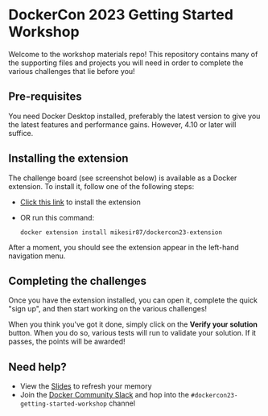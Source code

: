 # DockerCon 2023 Getting Started Workshop

Welcome to the workshop materials repo! This repository contains many of the supporting files and projects you will need in order to complete the various challenges that lie before you!

## Pre-requisites

You need Docker Desktop installed, preferably the latest version to give you the latest features and performance gains. However, 4.10 or later will suffice.

## Installing the extension

The challenge board (see screenshot below) is available as a Docker extension. To install it, follow one of the following steps:

- [Click this link](https://open.docker.com/extensions/marketplace?extensionId=mikesir87/dockercon23-extension&tag=latest) to install the extension
- OR run this command:

    ```
    docker extension install mikesir87/dockercon23-extension
    ```

After a moment, you should see the extension appear in the left-hand navigation menu.

## Completing the challenges

Once you have the extension installed, you can open it, complete the quick "sign up", and then start working on the various challenges! 

When you think you've got it done, simply click on the **Verify your solution** button. When you do so, various tests will run to validate your solution. If it passes, the points will be awarded!

## Need help?

- View the [Slides](./Slides.pdf) to refresh your memory
- Join the [Docker Community Slack](https://dockr.ly/comm-slack) and hop into the `#dockercon23-getting-started-workshop` channel
